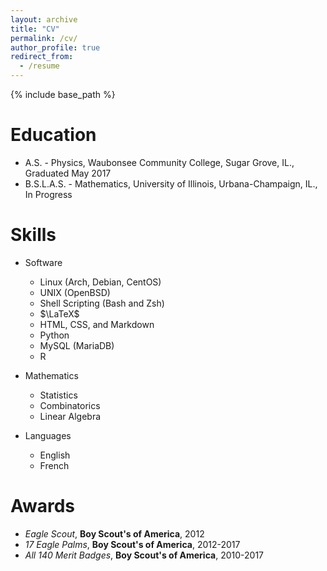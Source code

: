 ```yaml
---
layout: archive
title: "CV"
permalink: /cv/
author_profile: true
redirect_from:
  - /resume
---
```


{% include base_path %}

Education
======
* A.S. - Physics, Waubonsee Community College, Sugar Grove, IL., Graduated May 2017
* B.S.L.A.S. - Mathematics, University of Illinois, Urbana-Champaign, IL., In Progress

Skills
======
* Software 
	* Linux (Arch, Debian, CentOS)
	* UNIX (OpenBSD)
	* Shell Scripting (Bash and Zsh)
	* $\LaTeX$
	* HTML, CSS, and Markdown
	* Python
	* MySQL (MariaDB)
	* R

* Mathematics
	* Statistics
	* Combinatorics
	* Linear Algebra

* Languages
	* English
	* French

Awards
======
* *Eagle Scout*, **Boy Scout's of America**, 2012
* *17 Eagle Palms*, **Boy Scout's of America**, 2012-2017
* *All 140 Merit Badges*, **Boy Scout's of America**, 2010-2017
